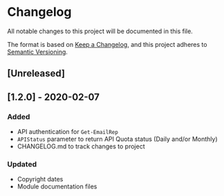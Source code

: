 # Changelog
All notable changes to this project will be documented in this file.

The format is based on [Keep a Changelog](https://keepachangelog.com/en/1.0.0/),
and this project adheres to [Semantic Versioning](https://semver.org/spec/v2.0.0.html).

## [Unreleased]

## [1.2.0] - 2020-02-07
### Added
- API authentication for `Get-EmailRep`
- `APIStatus` parameter to return API Quota status (Daily and/or Monthly)
- CHANGELOG.md to track changes to project

### Updated
- Copyright dates
- Module documentation files